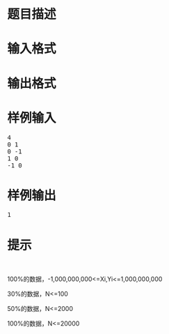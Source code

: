 

# 题目描述



# 输入格式



# 输出格式



# 样例输入


<pre>4
0 1
0 -1
1 0
-1 0
</pre>

# 样例输出


<pre>1
</pre>

# 提示


<p>
<br/>
</p>
<p>
100%的数据，-1,000,000,000&lt;=Xi,Yi&lt;=1,000,000,000
</p>
<p>
30%的数据，N&lt;=100
</p>
<p>
50%的数据，N&lt;=2000
</p>
<p>
100%的数据，N&lt;=20000
</p>
<p>
<br/>
</p>
<p>
<br/>
</p>
<br/>
